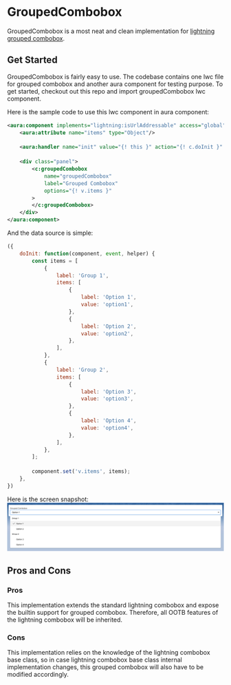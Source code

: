 # GroupedCombobox
GroupedCombobox is a most neat and clean implementation for [lightning grouped combobox](https://www.lightningdesignsystem.com/components/combobox/#Grouped-options).

## Get Started
GroupedCombobox is fairly easy to use. The codebase contains one lwc file for grouped combobox and another aura component for testing purpose. To get started, checkout out this repo and import groupedCombobox lwc component.

Here is the sample code to use this lwc component in aura component:
```xml
<aura:component implements="lightning:isUrlAddressable" access="global">
    <aura:attribute name="items" type="Object"/>

    <aura:handler name="init" value="{! this }" action="{! c.doInit }" />

    <div class="panel">
        <c:groupedCombobox
            name="groupedCombobox"
            label="Grouped Combobox"
            options="{! v.items }"
        >
        </c:groupedCombobox>
    </div>
</aura:component>
```

And the data source is simple:
```javascript
({
    doInit: function(component, event, helper) {
        const items = [
            {
                label: 'Group 1',
                items: [
                    {
                        label: 'Option 1',
                        value: 'option1',
                    },
                    {
                        label: 'Option 2',
                        value: 'option2',
                    },
                ],
            },
            {
                label: 'Group 2',
                items: [
                    {
                        label: 'Option 3',
                        value: 'option3',
                    },
                    {
                        label: 'Option 4',
                        value: 'option4',
                    },
                ],
            },
        ];

        component.set('v.items', items);
    },
})
```

Here is the screen snapshot:
![GroupedCombobox](/docs/groupedCombobox.png "GroupedCombobox")

## Pros and Cons

### Pros
This implementation extends the standard lightning combobox and expose the builtin support for grouped combobox. Therefore, all OOTB features of the lightning combobox will be inherited.

### Cons
This implementation relies on the knowledge of the lightning combobox base class, so in case lightning combobox base class internal implementation changes, this grouped combobox will also have to be modified accordingly.
